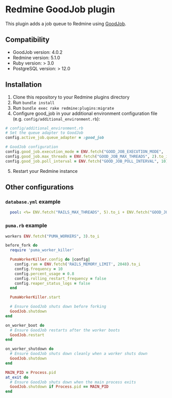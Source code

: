 # Redmine GoodJob plugin

This plugin adds a job queue to Redmine using [GoodJob](https://github.com/bensheldon/good_job).

## Compatibility

- GoodJob version: 4.0.2
- Redmine version: 5.1.0
- Ruby version: > 3.0
- PostgreSQL version: > 12.0

## Installation

1. Clone this repository to your Redmine plugins directory
2. Run `bundle install`
3. Run `bundle exec rake redmine:plugins:migrate`
4. Configure good_job in your additional environment configuration file (e.g. `config/additional_environment.rb`):

```ruby
# config/additional_environment.rb
# Set the queue adapter to GoodJob
config.active_job.queue_adapter = :good_job

# GoodJob configuration
config.good_job.execution_mode = ENV.fetch("GOOD_JOB_EXECUTION_MODE", 'async').to_sym
config.good_job.max_threads = ENV.fetch("GOOD_JOB_MAX_THREADS", 2).to_i
config.good_job.poll_interval = ENV.fetch("GOOD_JOB_POLL_INTERVAL", 10).to_i
```

5. Restart your Redmine instance

## Other configurations

### `database.yml` example

```yaml
  pool: <%= ENV.fetch("RAILS_MAX_THREADS", 5).to_i + ENV.fetch("GOOD_JOB_MAX_THREADS", 2).to_i %>
```

### `puma.rb` example

```ruby
workers ENV.fetch("PUMA_WORKERS", 3).to_i

before_fork do
  require 'puma_worker_killer'

  PumaWorkerKiller.config do |config|
    config.ram = ENV.fetch('RAILS_MEMORY_LIMIT', 2048).to_i
    config.frequency = 10
    config.percent_usage = 0.8
    config.rolling_restart_frequency = false
    config.reaper_status_logs = false
  end

  PumaWorkerKiller.start

  # Ensure GoodJob shuts down before forking
  GoodJob.shutdown
end

on_worker_boot do
  # Ensure GoodJob restarts after the worker boots
  GoodJob.restart
end

on_worker_shutdown do
  # Ensure GoodJob shuts down cleanly when a worker shuts down
  GoodJob.shutdown
end

MAIN_PID = Process.pid
at_exit do
  # Ensure GoodJob shuts down when the main process exits
  GoodJob.shutdown if Process.pid == MAIN_PID
end
```
